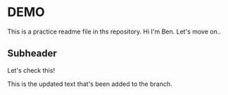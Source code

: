 # DEMO

This is a practice readme file in ths repository.
Hi I'm Ben.
Let's move on..


## Subheader
Let's check this!

This is the updated text that's been added to the branch.